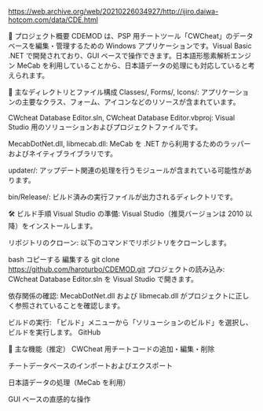 https://web.archive.org/web/20210226034927/http://ijiro.daiwa-hotcom.com/data/CDE.html

📄 プロジェクト概要
CDEMOD は、PSP 用チートツール「CWCheat」のデータベースを編集・管理するための Windows アプリケーションです。Visual Basic .NET で開発されており、GUI ベースで操作できます。日本語形態素解析エンジン MeCab を利用していることから、日本語データの処理にも対応していると考えられます。

📁 主なディレクトリとファイル構成
Classes/, Forms/, Icons/: アプリケーションの主要なクラス、フォーム、アイコンなどのリソースが含まれています。

CWcheat Database Editor.sln, CWcheat Database Editor.vbproj: Visual Studio 用のソリューションおよびプロジェクトファイルです。

MecabDotNet.dll, libmecab.dll: MeCab を .NET から利用するためのラッパーおよびネイティブライブラリです。

updater/: アップデート関連の処理を行うモジュールが含まれている可能性があります。

bin/Release/: ビルド済みの実行ファイルが出力されるディレクトリです。

🛠️ ビルド手順
Visual Studio の準備: Visual Studio（推奨バージョンは 2010 以降）をインストールします。

リポジトリのクローン: 以下のコマンドでリポジトリをクローンします。

bash
コピーする
編集する
git clone https://github.com/haroturbo/CDEMOD.git
プロジェクトの読み込み: CWcheat Database Editor.sln を Visual Studio で開きます。

依存関係の確認: MecabDotNet.dll および libmecab.dll がプロジェクトに正しく参照されていることを確認します。

ビルドの実行: 「ビルド」メニューから「ソリューションのビルド」を選択し、ビルドを実行します。
GitHub

🧩 主な機能（推定）
CWCheat 用チートコードの追加・編集・削除

チートデータベースのインポートおよびエクスポート

日本語データの処理（MeCab を利用）

GUI ベースの直感的な操作

